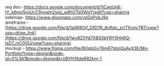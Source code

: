 req doc- https://docs.google.com/document/d/1jCagUn8-tY_k6mp5rpUcC9yoqtn2sigi_w6hGTd3WqY/edit?usp=sharing<br>
sidemap- https://www.gloomaps.com/ydZpPokJ9q<br>
wireframe - [https://drive.google.com/file/d/1aIW8Ojf_DfD7K_8uftdc_zclTKxny7BT/view?usp=drive_link](https://drive.google.com/file/d/1wy8Z0Yd7XBS5bYRY0HhRQ-IsD7_mC0GU/view?usp=sharing) <br>
mockup - https://www.figma.com/file/BGpbGy76m67tdolQoAyX3E/My-Portfolio?type=design&node-id=0%3A1&mode=design&t=tiBYH1ltdeR82knr-1
